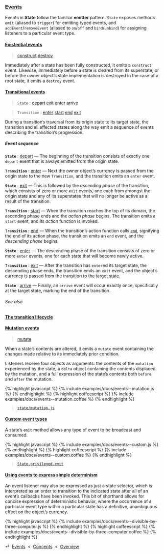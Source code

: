 ### [Events](#concepts--events)

Events in **State** follow the familiar **emitter** pattern: `State` exposes methods `emit` (aliased to `trigger`) for emitting typed events, and `addEvent`/`removeEvent` (aliased to `on`/`off` and `bind`/`unbind`) for assigning listeners to a particular event type.

<div class="local-toc"></div>

#### [Existential events](#concepts--events--existential)

> [construct](/api/#state--events--construct)
> [destroy](/api/#state--events--destroy)

Immediately after a state has been fully constructed, it emits a `construct` event. Likewise, immediately before a state is cleared from its superstate, or before the owner object’s state implementation is destroyed in the case of a root state, it emits a `destroy` event.



#### [Transitional events](#concepts--events--transitional)

> `State` :
> [depart](/api/#state--events--depart)
> [exit](/api/#state--events--exit)
> [enter](/api/#state--events--enter)
> [arrive](/api/#state--events--arrive)

> `Transition` :
> [enter](/api/#transition--events--enter)
> [start](/api/#transition--events--start)
> [end](/api/#transition--events--end)
> [exit](/api/#transition--events--exit)

During a transition’s traversal from its origin state to its target state, the transition and all affected states along the way emit a sequence of events describing the transition’s progression.


##### Event sequence

**`State`** : [depart](/api/#state--events--depart) — The beginning of the transition consists of exactly one `depart` event that is always emitted from the origin state.

**`Transition`** : [enter](/api/#transition--events--enter) — Next the owner object’s currency is passed from the origin state to the new `Transition`, and the transition emits an `enter` event.

**`State`** : [exit](/api/#state--events--exit) — This is followed by the *ascending phase* of the transition, which consists of zero or more `exit` events, one each from amongst the origin state and any of its superstates that will no longer be active as a result of the transition.

**`Transition`** : [start](/api/#transition--events--start) — When the transition reaches the top of its domain, the ascending phase ends and the *action phase* begins. The transition emits a `start` event, and its *action* function is invoked.

**`Transition`** : [end](/api/#transition--events--end) — When the transition’s action function calls [`end`](/api/#transition--methods--end), signifying the end of its action phase, the transition emits an `end` event, and the *descending phase* begins.

**`State`** : [enter](/api/#state--events--enter) — The descending phase of the transition consists of zero or more `enter` events, one for each state that will become newly active.

**`Transition`** : [exit](/api/#transition--events--exit) — After the transition has `enter`ed its target state, the descending phase ends, the transition emits an `exit` event, and the object’s currency is passed from the transition to the target state.

**`State`** : [arrive](/api/#state--events--arrive) — Finally, an `arrive` event will occur exactly once, specifically at the target state, marking the end of the transition.


###### See also

[**The transition lifecycle**](#concepts--transitions--lifecycle)



#### [Mutation events](#concepts--events--mutation)

> [mutate](/api/#state--events--mutate)

When a state’s contents are altered, it emits a `mutate` event containing the changes made relative to its immediately prior condition.

Listeners receive four objects as arguments: the contents of the `mutation` experienced by the state, a `delta` object containing the contents displaced by the mutation, and a full expression of the state’s contents both `before` and `after` the mutation.

{% highlight javascript %}
{% include examples/docs/events--mutation.js %}
{% endhighlight %}
{% highlight coffeescript %}
{% include examples/docs/events--mutation.coffee %}
{% endhighlight %}

> [`state/mutation.js`](/source/#state--mutation.js)

#### [Custom event types](#concepts--events--custom)

A state’s `emit` method allows any type of event to be broadcast and consumed.

{% highlight javascript %}
{% include examples/docs/events--custom.js %}
{% endhighlight %}
{% highlight coffeescript %}
{% include examples/docs/events--custom.coffee %}
{% endhighlight %}

> [`State.privileged.emit`](/source/#state--privileged--emit)

#### [Using events to express simple determinism](#concepts--events--expressing-determinism)

An event listener may also be expressed as just a state selector, which is interpreted as an order to transition to the indicated state after all of an event’s callbacks have been invoked. This bit of shorthand allows for concise expression of deterministic behavior, where the occurrence of a particular event type within a particular state has a definitive, unambiguous effect on the object’s currency.

{% highlight javascript %}
{% include examples/docs/events--divisible-by-three-computer.js %}
{% endhighlight %}
{% highlight coffeescript %}
{% include examples/docs/events--divisible-by-three-computer.coffee %}
{% endhighlight %}

<div class="backcrumb">
⏎  <a class="section" href="#concepts--events">Events</a>  &lt;  <a href="#concepts">Concepts</a>  &lt;  <a href="#overview">Overview</a>
</div>
